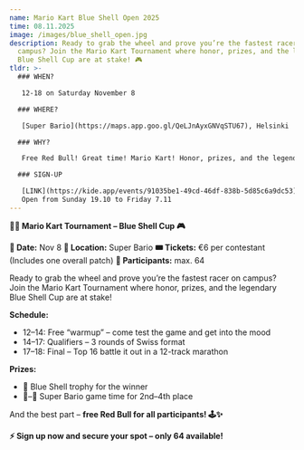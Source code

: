 ```yaml
---
name: Mario Kart Blue Shell Open 2025
time: 08.11.2025
image: /images/blue_shell_open.jpg
description: Ready to grab the wheel and prove you’re the fastest racer on
  campus? Join the Mario Kart Tournament where honor, prizes, and the legendary
  Blue Shell Cup are at stake! 🎮
tldr: >-
  ### WHEN?

   12-18 on Saturday November 8

  ### WHERE?

   [Super Bario](https://maps.app.goo.gl/QeLJnAyxGNVqSTU67), Helsinki

  ### WHY?

   Free Red Bull! Great time! Mario Kart! Honor, prizes, and the legendary Blue Shell Cup are at stake.

  ### SIGN-UP

   [LINK](https://kide.app/events/91035be1-49cd-46df-838b-5d85c6a9dc53)
   Open from Sunday 19.10 to Friday 7.11
---
```

**🚗💨 Mario Kart Tournament – Blue Shell Cup 🎮**

**📅 Date:** Nov 8
**📍 Location:** Super Bario
**🎟️ Tickets:** €6 per contestant (Includes one overall patch)
**👥 Participants:** max. 64

Ready to grab the wheel and prove you’re the fastest racer on campus? Join the Mario Kart Tournament where honor, prizes, and the legendary Blue Shell Cup are at stake!

**Schedule:**

- 12–14: Free “warmup” – come test the game and get into the mood
- 14–17: Qualifiers – 3 rounds of Swiss format
- 17–18: Final – Top 16 battle it out in a 12-track marathon

**Prizes:**
- 🥇 Blue Shell trophy for the winner
- 🥈–🥉 Super Bario game time for 2nd–4th place

And the best part – **free Red Bull for all participants! 🕹️✨**

**⚡ Sign up now and secure your spot – only 64 available!**
